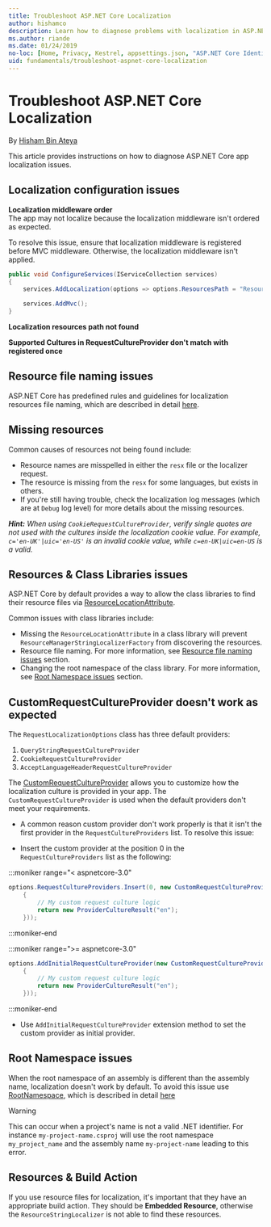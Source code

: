 ```yaml
---
title: Troubleshoot ASP.NET Core Localization
author: hishamco
description: Learn how to diagnose problems with localization in ASP.NET Core apps.
ms.author: riande
ms.date: 01/24/2019
no-loc: [Home, Privacy, Kestrel, appsettings.json, "ASP.NET Core Identity", cookie, Cookie, Blazor, "Blazor Server", "Blazor WebAssembly", "Identity", "Let's Encrypt", Razor, SignalR]
uid: fundamentals/troubleshoot-aspnet-core-localization
---
```

# Troubleshoot ASP.NET Core Localization

By [Hisham Bin Ateya](https://github.com/hishamco)

This article provides instructions on how to diagnose ASP.NET Core app localization issues.

## Localization configuration issues

**Localization middleware order**  
The app may not localize because the localization middleware isn't ordered as expected.

To resolve this issue, ensure that localization middleware is registered before MVC middleware. Otherwise, the localization middleware isn't applied.

```csharp
public void ConfigureServices(IServiceCollection services)
{
    services.AddLocalization(options => options.ResourcesPath = "Resources");

    services.AddMvc();
}
```

**Localization resources path not found**

**Supported Cultures in RequestCultureProvider don't match with registered once**  

## Resource file naming issues

ASP.NET Core has predefined rules and guidelines for localization resources file naming, which are described in detail [here](xref:fundamentals/localization?view=aspnetcore-2.2#resource-file-naming).

## Missing resources

Common causes of resources not being found include:

- Resource names are misspelled in either the `resx` file or the localizer request.
- The resource is missing from the `resx` for some languages, but exists in others.
- If you're still having trouble, check the localization log messages (which are at `Debug` log level) for more details about the missing resources.

_**Hint:** When using `CookieRequestCultureProvider`, verify single quotes are not used with the cultures inside the localization cookie value. For example, `c='en-UK'|uic='en-US'` is an invalid cookie value, while `c=en-UK|uic=en-US` is a valid._

## Resources & Class Libraries issues

ASP.NET Core by default provides a way to allow the class libraries to find their resource files via [ResourceLocationAttribute](/dotnet/api/microsoft.extensions.localization.resourcelocationattribute?view=aspnetcore-2.1).

Common issues with class libraries include:
- Missing the `ResourceLocationAttribute` in a class library will prevent `ResourceManagerStringLocalizerFactory` from discovering the resources.
- Resource file naming. For more information, see [Resource file naming issues](#resource-file-naming-issues) section.
- Changing the root namespace of the class library. For more information, see [Root Namespace issues](#root-namespace-issues) section.

## CustomRequestCultureProvider doesn't work as expected

The `RequestLocalizationOptions` class has three default providers:

1. `QueryStringRequestCultureProvider`
2. `CookieRequestCultureProvider`
3. `AcceptLanguageHeaderRequestCultureProvider`

The [CustomRequestCultureProvider](/dotnet/api/microsoft.aspnetcore.localization.customrequestcultureprovider?view=aspnetcore-2.1) allows you to customize how the localization culture is provided in your app. The `CustomRequestCultureProvider` is used when the default providers don't meet your requirements.

- A common reason custom provider don't work properly is that it isn't the first provider in the `RequestCultureProviders` list. To resolve this issue:

- Insert the custom provider at the position 0 in the `RequestCultureProviders` list as the following:

:::moniker range="< aspnetcore-3.0"
```csharp
options.RequestCultureProviders.Insert(0, new CustomRequestCultureProvider(async context =>
    {
        // My custom request culture logic
        return new ProviderCultureResult("en");
    }));
```
:::moniker-end

:::moniker range=">= aspnetcore-3.0"
```csharp
options.AddInitialRequestCultureProvider(new CustomRequestCultureProvider(async context =>
    {
        // My custom request culture logic
        return new ProviderCultureResult("en");
    }));
```
:::moniker-end

- Use `AddInitialRequestCultureProvider` extension method to set the custom provider as initial provider.

## Root Namespace issues

When the root namespace of an assembly is different than the assembly name, localization doesn't work by default. To avoid this issue use [RootNamespace](/dotnet/api/microsoft.extensions.localization.rootnamespaceattribute?view=aspnetcore-2.1), which is described in detail [here](xref:fundamentals/localization?view=aspnetcore-2.2#resource-file-naming)

> [!WARNING]
> This can occur when a project's name is not a valid .NET identifier. For instance `my-project-name.csproj` will use the root namespace `my_project_name` and the assembly name `my-project-name` leading to this error. 

## Resources & Build Action

If you use resource files for localization, it's important that they have an appropriate build action. They should be **Embedded Resource**, otherwise the `ResourceStringLocalizer` is not able to find these resources.
